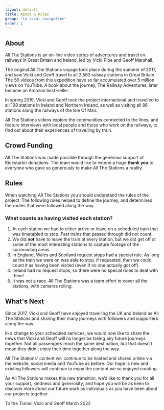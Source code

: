 ```yaml
---
layout: default
title: About & Rules
group: "in_local_navigation"
order: 1
---
```


<a name="project"></a>


## About

All The Stations is an on-line video series of adventures and travel on railways in Great Britain and Ireland, led by Vicki Pipe and Geoff Marshall.

The original All The Stations voyage took place during the summer of 2017, and saw Vicki and Geoff travel to all 2,563 railway stations in Great Britain. The 59 videos from this expedition have so far accumulated over 5 million views on YouTube. A book about the journey, The Railway Adventures, later became an Amazon best-seller.

In spring 2019, Vicki and Geoff took the project international and travelled to all 198 stations in Ireland and Northern Ireland, as well as visiting all 86 stations along the railways of the Isle Of Man.

All The Stations videos explore the communities connected to the lines, and feature interviews with local people and those who work on the railways, to find out about their experiences of travelling by train.  


## Crowd Funding

All The Stations was made possible through the generous support of Kickstarter donations. The team would like to extend a huge <strong>thank you</strong> to everyone who gave so generously to make All The Stations a reality. 


<a name="rules"></a>


## Rules 

When watching All The Stations you should understand the rules of the project. The following rules helped to define the journey, and determined the routes that were followed along the way. 

### What counts as having visited each station?

1. At each station we had to either arrive or leave on a scheduled train that was timetabled to stop. Fast trains that passed through did not count. 
2. We did <strong>not</strong> have to leave the train at every station, but we did get off at some of the most interesting stations to capture footage of the surrounding areas. 
3. In England, Wales and Scotland request stops had a special rule. As long as the train we were on was able to stop, if requested, then we could count it as having been visited (even if no one actually got off). 
4. Ireland had no request stops, so there were no special rules to deal with them!
5. It was not a race. All The Stations was a team effort to cover all the stations, with cameras rolling. 


## What's Next

Since 2017, Vicki and Geoff have enjoyed travelling the UK and Ireland as All The Stations and sharing their many journeys with followers and supporters along the way.

In a change to your scheduled services, we would now like to share the news that Vicki and Geoff will no longer be taking any future journeys together. Not all passengers reach the same destination, but that doesn’t mean they didn’t enjoy their time together along the way.

All The Stations' content will continue to be hosted and shared online via the website, social media and YouTube as before. Our hope is new and existing followers will continue to enjoy the content we so enjoyed creating. 

As All The Stations makes this new transition, we’d like to thank you for all your support, kindness and generosity, and hope you will be as keen to discover more about our future work as individuals as you have been about our projects together.

To the Trains! 
Vicki and Geoff
March 2022
